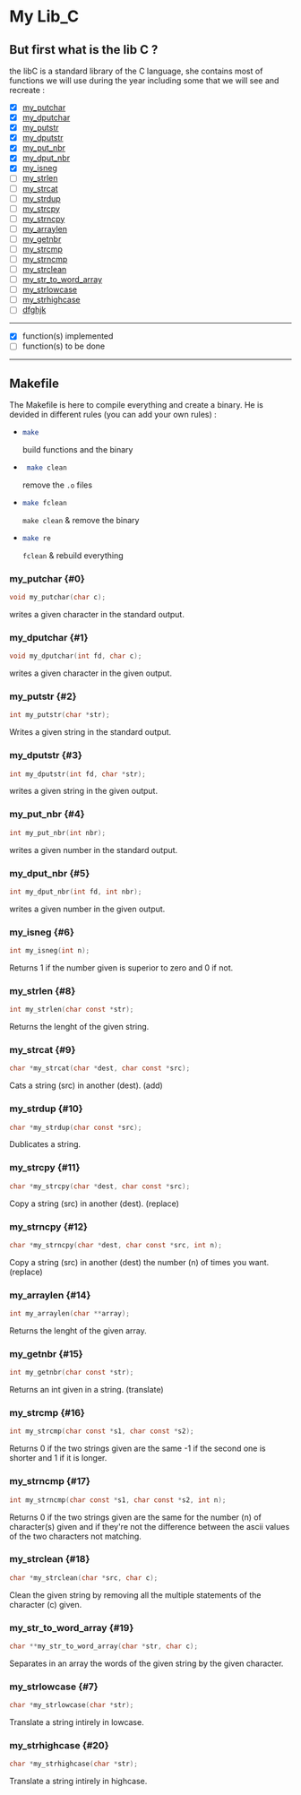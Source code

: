 # My Lib_C

## But first what is the lib C ?
the libC is a standard library of the C language, she contains most of functions we will use during the year including some that we will see and recreate :

- [x] [my_putchar](#0)
- [x] [my_dputchar](#1)
- [x] [my_putstr](#2)
- [x] [my_dputstr](#3)
- [x] [my_put_nbr](#4)
- [x] [my_dput_nbr](#5)
- [x] [my_isneg](#6)
- [ ] [my_strlen](#8)
- [ ] [my_strcat](#9)
- [ ] [my_strdup](#10)
- [ ] [my_strcpy](#11)
- [ ] [my_strncpy](#12)
- [ ] [my_arraylen](#14)
- [ ] [my_getnbr](#15)
- [ ] [my_strcmp](#16)
- [ ] [my_strncmp](#17)
- [ ] [my_strclean](#18)
- [ ] [my_str_to_word_array](#19)
- [ ] [my_strlowcase](#7)
- [ ] [my_strhighcase](#20)
- [ ] [dfghjk](#13)

---
- [x] function(s) implemented 
- [ ] function(s) to be done
---

## Makefile

The Makefile is here to compile everything and create a binary. He is devided in different rules (you can add your own rules) :

 -  ```BASH
    make
    ```
    build functions and the binary

 - ```BASH
    make clean
    ```
    remove the `.o` files

 -  ```BASH
    make fclean
    ```
    `make clean` & remove the binary

 -  ```BASH
    make re
    ```
    `fclean` & rebuild everything

<!-- j'hesite entre les deux ...

| **rule** | **Description** |
| ----------- | ----------- |
| make | build functions and the binary |
| make clean | remove the `.o` files |
| make fclean | `make clean` & remove the binary |
| make re | `fclean` & rebuild everything | -->

### my_putchar {#0}

```C
void my_putchar(char c);
```
writes a given character in the standard output.

### my_dputchar {#1}

```C
void my_dputchar(int fd, char c);
```
writes a given character in the given output.

### my_putstr {#2}

```C
int my_putstr(char *str);
```
Writes a given string in the standard output.

### my_dputstr {#3}

```C
int my_dputstr(int fd, char *str);
```
writes a given string in the given output.

### my_put_nbr {#4}

```C
int my_put_nbr(int nbr);
```
writes a given number in the standard output.

### my_dput_nbr {#5}

```C
int my_dput_nbr(int fd, int nbr);
```
writes a given number in the given output.

### my_isneg {#6}

```C
int my_isneg(int n);
```
Returns 1 if the number given is superior to zero and 0 if not.

### my_strlen {#8}

```C
int my_strlen(char const *str);
```
Returns the lenght of the given string.

### my_strcat {#9}

```C
char *my_strcat(char *dest, char const *src);
```
Cats a string (src) in another (dest). (add)

### my_strdup {#10}

```C
char *my_strdup(char const *src);
```
Dublicates a string.

### my_strcpy {#11}

```C
char *my_strcpy(char *dest, char const *src);
```
Copy a string (src) in another (dest). (replace)

### my_strncpy {#12}

```C
char *my_strncpy(char *dest, char const *src, int n);
```
Copy a string (src) in another (dest) the number (n) of times you want. (replace)

### my_arraylen {#14}

```C
int my_arraylen(char **array);
```
Returns the lenght of the given array.

### my_getnbr {#15}

```C
int my_getnbr(char const *str);
```
Returns an int given in a string. (translate)

### my_strcmp {#16}

```C
int my_strcmp(char const *s1, char const *s2);
```
Returns 0 if the two strings given are the same -1 if the second one is shorter and 1 if it is longer.

### my_strncmp {#17}

```C
int my_strncmp(char const *s1, char const *s2, int n);
```
Returns 0 if the two strings given are the same for the number (n) of character(s) given and if they're not the difference between the ascii values of the two characters not matching.

### my_strclean {#18}

```C
char *my_strclean(char *src, char c);
```
Clean the given string by removing all the multiple statements of the character (c) given.

### my_str_to_word_array {#19}

```C
char **my_str_to_word_array(char *str, char c);
```
Separates in an array the words of the given string by the given character.

### my_strlowcase {#7}

```C
char *my_strlowcase(char *str);
```
Translate a string intirely in lowcase.

### my_strhighcase {#20}

```C
char *my_strhighcase(char *str);
```
Translate a string intirely in highcase.
<!-- 
### dfghjk {#13}

```C
dfghjk
```
dfghjk

Il manque le 13 !!!!!
-->

<!-- 
objects : 
 - `f` : comment 
 - `g` : comment
---
> "Citation diverse"
>> personne de la citation
>>> date
---
    term
def

1. This :
   1. me
      1. love
      2. creation
   2. you
   3. them
2. That :
   - maybe :
      - someday
      - another time
   - don't know
   - why not ? -->